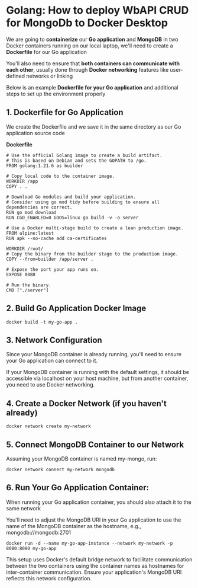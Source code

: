 #  Golang: How to deploy WbAPI CRUD for MongoDb to Docker Desktop

We are going to **containerize** our **Go application** and **MongoDB** in two Docker containers running on our local laptop, we'll need to create a **Dockerfile** for our Go application

You'll also need to ensure that **both containers can communicate with each other**, usually done through **Docker networking** features like user-defined networks or linking

Below is an example **Dockerfile for your Go application** and additional steps to set up the environment properly

## 1. Dockerfile for Go Application

We create the Dockerfile and we save it in the same directory as our Go application source code

**Dockerfile**

```
# Use the official Golang image to create a build artifact.
# This is based on Debian and sets the GOPATH to /go.
FROM golang:1.21.6 as builder

# Copy local code to the container image.
WORKDIR /app
COPY . .

# Download Go modules and build your application.
# Consider using go mod tidy before building to ensure all dependencies are correct.
RUN go mod download
RUN CGO_ENABLED=0 GOOS=linux go build -v -o server

# Use a Docker multi-stage build to create a lean production image.
FROM alpine:latest  
RUN apk --no-cache add ca-certificates

WORKDIR /root/
# Copy the binary from the builder stage to the production image.
COPY --from=builder /app/server .

# Expose the port your app runs on.
EXPOSE 8080

# Run the binary.
CMD ["./server"]
```

## 2. Build Go Application Docker Image

```
docker build -t my-go-app .
```

## 3. Network Configuration

Since your MongoDB container is already running, you'll need to ensure your Go application can connect to it. 

If your MongoDB container is running with the default settings, it should be accessible via localhost on your host machine, but from another container, you need to use Docker networking.

## 4. Create a Docker Network (if you haven't already)

```
docker network create my-network
```

## 5. Connect MongoDB Container to our Network

Assuming your MongoDB container is named my-mongo, run:

```
docker network connect my-network mongodb
```

## 6. Run Your Go Application Container:

When running your Go application container, you should also attach it to the same network

You'll need to adjust the MongoDB URI in your Go application to use the name of the MongoDB container as the hostname, e.g., mongodb://mongodb:2701

```
docker run -d --name my-go-app-instance --network my-network -p 8080:8080 my-go-app
```


This setup uses Docker's default bridge network to facilitate communication between the two containers using the container names as hostnames for inter-container communication. Ensure your application's MongoDB URI reflects this network configuration.
